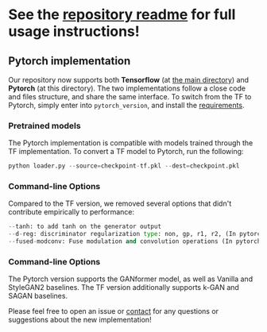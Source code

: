 # See the [repository readme](../README.md) for full usage instructions!

## Pytorch implementation
Our repository now supports both **Tensorflow** (at [the main directory](../)) and **Pytorch** (at this directory). 
The two implementations follow a close code and files structure, and share the same interface. 
To switch from the TF to Pytorch, simply enter into `pytorch_version`, and install the [requirements](requirements.txt).

### Pretrained models
The Pytorch implementation is compatible with models trained through the TF implementation. 
To convert a TF model to Pytorch, run the following:
```python
python loader.py --source=checkpoint-tf.pkl --dest=checkpoint.pkl
```

### Command-line Options
Compared to the TF version, we removed several options that didn't contribute empirically to performance:
```python
--tanh: to add tanh on the generator output
--d-reg: discriminator regularization type: non, gp, r1, r2, (In pytorch we use only r1 -- the default TF regularization)
--fused-modconv: Fuse modulation and convolution operations (In pytorch we set this automatically to be disabled in training and enabled during evaluation, for best performance)
```

### Command-line Options
The Pytorch version supports the GANformer model, as well as Vanilla and StyleGAN2 baselines. 
The TF version additionally supports k-GAN and SAGAN baselines.

Please feel free to open an issue or [contact](dorarad@cs.stanford.edu) for any questions or suggestions about the new implementation!